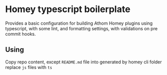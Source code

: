 # Homey typescript boilerplate

Provides a basic configuration for building Athom Homey plugins using typescript,
with some lint, and formatting settings, with validations on pre commit hooks.

## Using

Copy repo content, except `README.md` file into generated by homey cli folder
replace `js` files with `ts`
